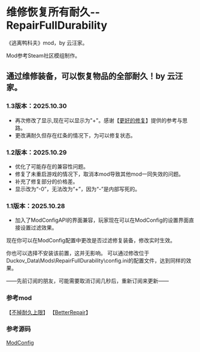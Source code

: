 # 维修恢复所有耐久--RepairFullDurability
《逃离鸭科夫》mod，by 云汪家。

Mod参考Steam社区模组制作。

## 通过维修装备，可以恢复物品的全部耐久！by 云汪家。

### 1.3版本：2025.10.30

- 再次修改了显示,现在可以显示为"+"。感谢【[更好的修复](https://steamcommunity.com/sharedfiles/filedetails/?id=3594997475)】提供的参考与思路。
- 更改满耐久但存在红条的情况下，为可以修复状态。

### 1.2版本：2025.10.29
- 优化了可能存在的兼容性问题。
- 修复了未重启游戏的情况下，取消本mod导致其他mod一同失效的问题。
- 补充了修复部分的价格差。
- 显示改为“-0”，无法改为“+”，因为“-”是内部写死的。

### 1.1版本：2025.10.28
- 加入了ModConfigAPI的界面兼容，玩家现在可以在ModConfig的设置界面直接设置过滤效果。

现在你可以在ModConfig配置中更改是否过滤修复装备，修改实时生效。

你也可以选择不安装该前置，这并无影响。
可以通过修改位于Duckov_Data\Mods\RepairFullDurability\config.ini的配置文件，达到同样的效果。


——先前订阅的朋友，可能需要取消订阅几秒后，重新订阅来更新——

### 参考mod
【[不掉耐久上限](https://steamcommunity.com/sharedfiles/filedetails/?id=3588717210)】
【[BetterRepair](https://steamcommunity.com/sharedfiles/filedetails/?id=3594643836)】

### 参考源码
[ModConfig](https://github.com/FrozenFish259/duckov_mod_config)